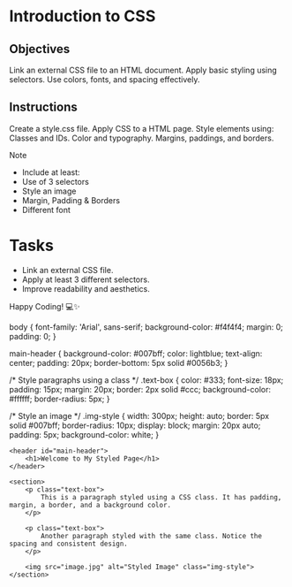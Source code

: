 # Introduction to CSS

## Objectives
Link an external CSS file to an HTML document.
Apply basic styling using selectors.
Use colors, fonts, and spacing effectively.

## Instructions

Create a style.css file.
Apply CSS to a HTML page.
Style elements using:
Classes and IDs.
Color and typography.
Margins, paddings, and borders.

>[!NOTE]
>  - Include at least:
>  - Use of 3 selectors
>  - Style an image
>  - Margin, Padding & Borders
>  - Different font

# Tasks
 - Link an external CSS file.
 - Apply at least 3 different selectors.
 - Improve readability and aesthetics.

Happy Coding! 💻✨


body {
    font-family: 'Arial', sans-serif;
    background-color: #f4f4f4;
    margin: 0;
    padding: 0;
}


main-header {
    background-color: #007bff;
    color: lightblue;
    text-align: center;
    padding: 20px;
    border-bottom: 5px solid #0056b3;
}


/* Style paragraphs using a class */
.text-box {
    color: #333;
    font-size: 18px;
    padding: 15px;
    margin: 20px;
    border: 2px solid #ccc;
    background-color: #ffffff;
    border-radius: 5px;
}

/* Style an image */
.img-style {
    width: 300px;
    height: auto;
    border: 5px solid #007bff;
    border-radius: 10px;
    display: block;
    margin: 20px auto;
    padding: 5px;
    background-color: white;
}


<!DOCTYPE html>
<html lang="en">
<head>
    <meta charset="UTF-8">
    <meta name="viewport" content="width=device-width, initial-scale=1.0">
    <title>Styled Page</title>
    <link rel="stylesheet" href="style.css">
</head>
<body>

    <header id="main-header">
        <h1>Welcome to My Styled Page</h1>
    </header>

    <section>
        <p class="text-box">
            This is a paragraph styled using a CSS class. It has padding, margin, a border, and a background color.
        </p>

        <p class="text-box">
            Another paragraph styled with the same class. Notice the spacing and consistent design.
        </p>

        <img src="image.jpg" alt="Styled Image" class="img-style">
    </section>

</body>
</html>



